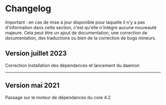 # Changelog

Important : en cas de mise à jour disponible pour laquelle il n'y a pas d'information dans cette section, c'est qu'elle n'intègre aucune nouveauté majeure. Cela peut être un ajout de documentation, une correction de documentation, des traductions ou bien de la correction de bugs mineurs.

## Version juillet 2023

Correction installation des dépendances et lancement du daemon
***
## Version mai 2021

Passage sur le moteur de dépendances du core 4.2
